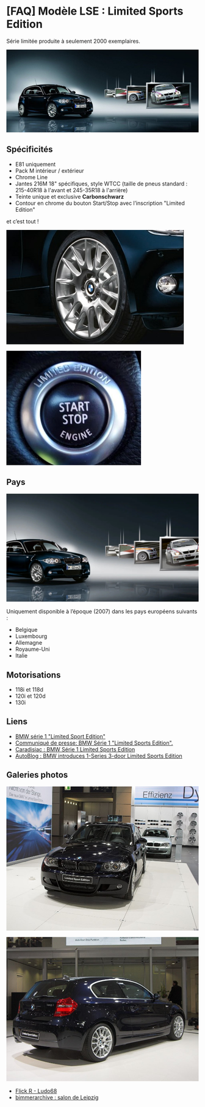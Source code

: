 # [FAQ] Modèle LSE : Limited Sports Edition

Série limitée produite à seulement 2000 exemplaires.

![banner](../images/LSE/banner_lse.jpg)

## Spécificités

- E81 uniquement
- Pack M intérieur / extérieur
- Chrome Line
- Jantes 216M 18" spécifiques, style WTCC (taille de pneus standard : 215-40R18 à l'avant et 245-35R18 à l'arrière)
- Teinte unique et exclusive **Carbonschwarz**
- Contour en chrome du  bouton Start/Stop avec l’inscription "Limited Edition"

et c’est tout !

![jante bbs](../images/LSE/jante_lse.jpg)

![bouton start engine](../images/LSE/bouton_lse.jpg)

## Pays

![lse](../images/LSE/lse_official.jpg)

Uniquement disponible à l’époque (2007) dans les pays européens suivants :

- Belgique
- Luxembourg
- Allemagne
- Royaume-Uni
- Italie

## Motorisations

- 118i et 118d
- 120i et 120d
- 130i

## Liens

- [BMW série 1 "Limited Sport Edition"](http://www.auto-pub.net/ASL/page_BMW_serie1_Ltd_Sport_Ed_D.htm)
- [Communiqué de presse: BMW Série 1 "Limited Sports Edition".](https://www.press.bmwgroup.com/belux/article/detail/T0028228FR/communiqu%C3%A9-de-presse:-bmw-s%C3%A9rie-1-limited-sports-edition?language=fr)
- [Caradisiac : BMW Série 1 Limited Sports Edition](https://www.caradisiac.com/BMW-Serie-1-Limited-Sports-Edition-comme-son-nom-l-indique-14701.htm)
- [AutoBlog : BMW introduces 1-Series 3-door Limited Sports Edition](https://www.autoblog.com/2007/01/25/bmw-introduces-1-series-3-door-limited-sports-edition/)

## Galeries photos

![lse front](../images/LSE/lse_front.jpg)

![lke back](../images/LSE/lse_back.jpg)

- [Flick R - Ludo68 ](https://www.flickr.com/photos/ludo68/with/48158866052/)
- [bimmerarchive : salon de Leipzig](https://www.bimmerarchive.org/photo/gallery-61-automobil-international-ami-leipzig-2007.html)
